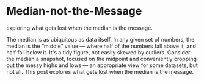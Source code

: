 # Median-not-the-Message
exploring what gets lost when the median is the message.

The median is as ubiquitous as data itself. In any given set of numbers, the median is the “middle” value — where half of the numbers fall above it, and half fall below it. It's a tidy figure, not easily skewed by outliers. Consider the median a snapshot, focused on the midpoint and conveniently cropping out the messy highs and lows — an appropriate view for some datasets, but not all. This post explores what gets lost when the median is the message.
